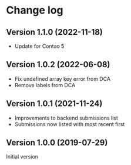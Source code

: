 # Change log
## Version 1.1.0 (2022-11-18)
- Update for Contao 5

## Version 1.0.2 (2022-06-08)
- Fix undefined array key error from DCA
- Remove labels from DCA

## Version 1.0.1 (2021-11-24)
- Improvements to backend submissions list
- Submissions now listed with most recent first

## Version 1.0.0 (2019-07-29)
Initial version
